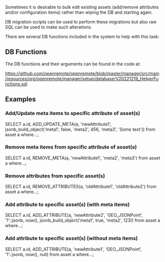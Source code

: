 Sometimes it is desirable to bulk edit existing assets (add/remove attributes and/or configuration items) rather than wiping the DB and starting again.

DB migration scripts can be used to perform these migrations but also raw SQL can be used to make such alterations.

There are several DB functions included in the system to help with this task:

## DB Functions
The DB functions and their arguments can be found in the code at:

https://github.com/openremote/openremote/blob/master/manager/src/main/resources/org/openremote/manager/setup/database/V20221219_HelperFunctions.sql

## Examples

### Add/Update meta items to specific attribute of asset(s)
SELECT a.id, ADD_UPDATE_META(a, 'newAttribute1', jsonb_build_object('meta1', false, 'meta2', 456, 'meta3', 'Some text')) from asset a where...;

### Remove meta items from specific attribute of asset(s)
SELECT a.id, REMOVE_META(a, 'newAttribute1', 'meta2', 'meta3') from asset a where...;

### Remove attributes from specific asset(s)
SELECT a.id, REMOVE_ATTRIBUTES(a, 'oldAttribute1', 'oldAttribute2') from asset a where...;

### Add attribute to specific asset(s) (with meta items)
SELECT a.id, ADD_ATTRIBUTE(a, 'newAttribute2', 'GEO_JSONPoint', '1'::jsonb, now(), jsonb_build_object('meta1', true, 'meta2', 123)) from asset a where...;

### Add attribute to specific asset(s) (without meta items)
SELECT a.id, ADD_ATTRIBUTE(a, 'newAttribute1', 'GEO_JSONPoint', '1'::jsonb, now(), null) from asset a where...;